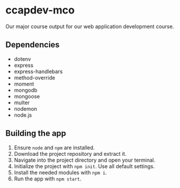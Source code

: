 # ccapdev-mco
Our major course output for our web application development course.

## Dependencies
- dotenv
- express
- express-handlebars
- method-override
- moment
- mongodb
- mongoose
- multer
- nodemon
- node.js

## Building the app
1. Ensure `node` and `npm` are installed.
2. Download the project repository and extract it.
3. Navigate into the project directory and open your terminal.
4. Initialize the project with `npm init`. Use all default settings.
5. Install the needed modules with `npm i`.
6. Run the app with `npm start`.